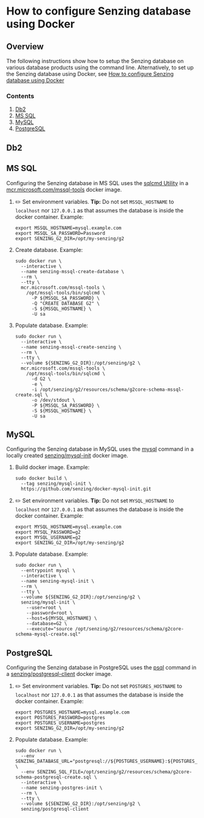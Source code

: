 # How to configure Senzing database using Docker

## Overview

The following instructions show how to setup the Senzing database on various database products using the command line.
Alternatively, to set up the Senzing database using Docker, see
[How to configure Senzing database using Docker](configure-senzing-database-using-docker.md)

### Contents

1. [Db2](#db2)
1. [MS SQL](#ms-sql)
1. [MySQL](#mysql)
1. [PostgreSQL](#postgresql)

## Db2

## MS SQL

Configuring the Senzing database in MS SQL uses the
[sqlcmd Utility](https://docs.microsoft.com/en-us/sql/tools/sqlcmd-utility)
in a [mcr.microsoft.com/mssql-tools](https://hub.docker.com/_/microsoft-mssql-tools) docker image.

1. :pencil2: Set environment variables.
   **Tip:** Do not set `MSSQL_HOSTNAME` to `localhost` nor `127.0.0.1` as that assumes the database is inside the docker container.
   Example:

    ```console
    export MSSQL_HOSTNAME=mysql.example.com
    export MSSQL_SA_PASSWORD=Password
    export SENZING_G2_DIR=/opt/my-senzing/g2
    ```

1. Create database.
   Example:

    ```console
    sudo docker run \
      --interactive \
      --name senzing-mssql-create-database \
      --rm \
      --tty \
      mcr.microsoft.com/mssql-tools \
        /opt/mssql-tools/bin/sqlcmd \
          -P ${MSSQL_SA_PASSWORD} \
          -Q "CREATE DATABASE G2" \
          -S ${MSSQL_HOSTNAME} \
          -U sa
    ```

1. Populate database.
   Example:

    ```console
    sudo docker run \
      --interactive \
      --name senzing-mssql-create-senzing \
      --rm \
      --tty \
      --volume ${SENZING_G2_DIR}:/opt/senzing/g2 \
      mcr.microsoft.com/mssql-tools \
        /opt/mssql-tools/bin/sqlcmd \
          -d G2 \
          -e \
          -i /opt/senzing/g2/resources/schema/g2core-schema-mssql-create.sql \
          -o /dev/stdout \
          -P ${MSSQL_SA_PASSWORD} \
          -S ${MSSQL_HOSTNAME} \
          -U sa
    ```

## MySQL

Configuring the Senzing database in MySQL uses the
[mysql](https://dev.mysql.com/doc/refman/8.0/en/mysql.html) command
in a locally created [senzing/mysql-init](https://github.com/Senzing/docker-mysql-init) docker image.

1. Build docker image.
   Example:

    ```console
    sudo docker build \
      --tag senzing/mysql-init \
      https://github.com/senzing/docker-mysql-init.git
    ```

1. :pencil2: Set environment variables.
   **Tip:** Do not set `MYSQL_HOSTNAME` to `localhost` nor `127.0.0.1` as that assumes the database is inside the docker container.
   Example:

    ```console
    export MYSQL_HOSTNAME=mysql.example.com
    export MYSQL_PASSWORD=g2
    export MYSQL_USERNAME=g2
    export SENZING_G2_DIR=/opt/my-senzing/g2
    ```

1. Populate database.
   Example:

    ```console
    sudo docker run \
      --entrypoint mysql \
      --interactive \
      --name senzing-mysql-init \
      --rm \
      --tty \
      --volume ${SENZING_G2_DIR}:/opt/senzing/g2 \
      senzing/mysql-init \
        --user=root \
        --password=root \
        --host=${MYSQL_HOSTNAME} \
        --database=G2 \
        --execute="source /opt/senzing/g2/resources/schema/g2core-schema-mysql-create.sql"
    ```

## PostgreSQL

Configuring the Senzing database in PostgreSQL uses the
[psql](https://www.postgresql.org/docs/12/app-psql.html) command
in a [senzing/postgresql-client](https://hub.docker.com/r/senzing/postgresql-client) docker image.

1. :pencil2: Set environment variables.
   **Tip:** Do not set `POSTGRES_HOSTNAME` to `localhost` nor `127.0.0.1` as that assumes the database is inside the docker container.
   Example:

    ```console
    export POSTGRES_HOSTNAME=mysql.example.com
    export POSTGRES_PASSWORD=postgres
    export POSTGRES_USERNAME=postgres
    export SENZING_G2_DIR=/opt/my-senzing/g2
    ```

1. Populate database.
   Example:

    ```console
    sudo docker run \
      --env SENZING_DATABASE_URL="postgresql://${POSTGRES_USERNAME}:${POSTGRES_PASSWORD}@${POSTGRES_HOSTNAME}:5432/G2" \
      --env SENZING_SQL_FILE=/opt/senzing/g2/resources/schema/g2core-schema-postgresql-create.sql \
      --interactive \
      --name senzing-postgres-init \
      --rm \
      --tty \
      --volume ${SENZING_G2_DIR}:/opt/senzing/g2 \
      senzing/postgresql-client
    ```
